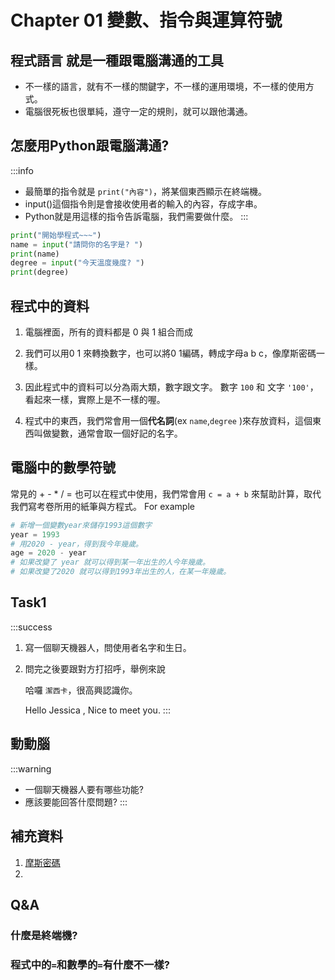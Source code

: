 # Chapter 01 變數、指令與運算符號

## 程式語言 就是一種跟電腦溝通的工具

* 不一樣的語言，就有不一樣的關鍵字，不一樣的運用環境，不一樣的使用方式。
* 電腦很死板也很單純，遵守一定的規則，就可以跟他溝通。

## 怎麼用Python跟電腦溝通?

:::info
* 最簡單的指令就是 `print("內容")`，將某個東西顯示在終端機。
* input()這個指令則是會接收使用者的輸入的內容，存成字串。
* Python就是用這樣的指令告訴電腦，我們需要做什麼。
:::
```python
print("開始學程式~~~")
name = input("請問你的名字是? ")
print(name)
degree = input("今天溫度幾度? ")
print(degree)
```

## 程式中的資料

1. 電腦裡面，所有的資料都是 0 與 1 組合而成

2. 我們可以用0 1 來轉換數字，也可以將0 1編碼，轉成字母a b c，像摩斯密碼一樣。

3. 因此程式中的資料可以分為兩大類，數字跟文字。 數字 `100` 和 文字 `'100'`，看起來一樣，實際上是不一樣的喔。

4. 程式中的東西，我們常會用一個**代名詞**(ex `name`,`degree` )來存放資料，這個東西叫做變數，通常會取一個好記的名字。
<!-- @圖 -->
## 電腦中的數學符號
常見的 + - * / = 也可以在程式中使用，我們常會用 `c = a + b` 來幫助計算，取代我們寫考卷所用的紙筆與方程式。
For example
```python
# 新增一個變數year來儲存1993這個數字
year = 1993
# 用2020 - year，得到我今年幾歲。
age = 2020 - year
# 如果改變了 year 就可以得到某一年出生的人今年幾歲。
# 如果改變了2020 就可以得到1993年出生的人，在某一年幾歲。
```

## Task1

:::success
1. 寫一個聊天機器人，問使用者名字和生日。
2. 問完之後要跟對方打招呼，舉例來說

    哈囉 `潔西卡`，很高興認識你。

    Hello Jessica , Nice to meet you. 
:::

## 動動腦
:::warning
* 一個聊天機器人要有哪些功能?
* 應該要能回答什麼問題?
:::
## 補充資料

1. [摩斯密碼]()
2. []()
## Q&A

### 什麼是終端機?

### 程式中的`=`和數學的`=`有什麼不一樣?
